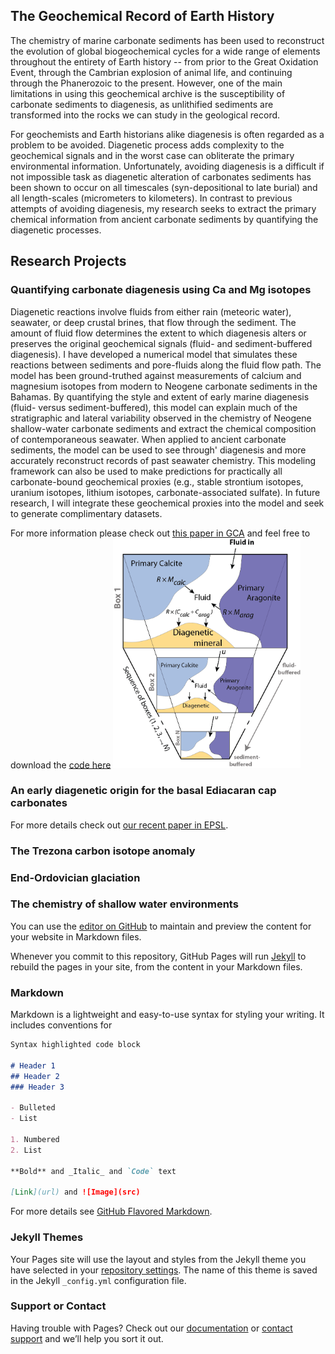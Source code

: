 ## The Geochemical Record of Earth History

The chemistry of marine carbonate sediments has been used to reconstruct the evolution of global biogeochemical cycles for a wide range of elements throughout the entirety of Earth history -- from prior to the Great Oxidation Event, through the Cambrian explosion of animal life, and continuing through the Phanerozoic to the present. 
However, one of the main limitations in using this geochemical archive is the susceptibility of carbonate sediments to diagenesis, as unlithified sediments are transformed into the rocks we can study in the geological record. 

For geochemists and Earth historians alike diagenesis is often regarded as a problem to be avoided. Diagenetic process adds complexity to the geochemical signals and in the worst case can obliterate the primary environmental information. 
Unfortunately, avoiding diagenesis is a difficult if not impossible task as diagenetic alteration of carbonates sediments has been shown to occur on all timescales (syn-depositional to late burial) and all length-scales (micrometers to kilometers). In contrast to previous attempts of avoiding diagenesis, my research seeks to extract the primary chemical information from ancient carbonate sediments by quantifying the diagenetic processes.

## Research Projects

### Quantifying carbonate diagenesis using Ca and Mg isotopes

Diagenetic reactions involve fluids from either rain (meteoric water), seawater, or deep crustal brines, that flow through the sediment. The amount of fluid flow determines the extent to which diagenesis alters or preserves the original geochemical signals (fluid- and sediment-buffered diagenesis). I have developed a numerical model that simulates these reactions between sediments and pore-fluids along the fluid flow path. The model has been ground-truthed against measurements of calcium and magnesium isotopes from modern to Neogene carbonate sediments in the Bahamas. By quantifying the style and extent of early marine diagenesis (fluid- versus sediment-buffered), this model can explain much of the stratigraphic and lateral variability observed in the chemistry of Neogene shallow-water carbonate sediments and extract the chemical composition of contemporaneous seawater. When applied to ancient carbonate sediments, the model can be used to see through' diagenesis and more accurately reconstruct records of past seawater chemistry. This modeling framework can also be used to make predictions for practically all carbonate-bound geochemical proxies (e.g., stable strontium isotopes, uranium isotopes, lithium isotopes, carbonate-associated sulfate). In future research, I will integrate these geochemical proxies into the model and seek to generate complimentary datasets. 

For more information please check out [this paper in GCA](https://www.sciencedirect.com/science/article/pii/S0016703718301248) and feel free to download the [code here](https://github.com/Anne-SofieAhm/Diagenesis-model)
<img src="https://github.com/Anne-SofieAhm/Anne-SofieAhm.github.io/blob/master/Box_model4.png" width="300" />



### An early diagenetic origin for the basal Ediacaran cap carbonates
For more details check out [our recent paper in EPSL](https://www.sciencedirect.com/science/article/pii/S0012821X18306484).

### The Trezona carbon isotope anomaly

### End-Ordovician glaciation

### The chemistry of shallow water environments



You can use the [editor on GitHub](https://github.com/Anne-SofieAhm/Anne-SofieAhm.github.io/edit/master/index.md) to maintain and preview the content for your website in Markdown files.

Whenever you commit to this repository, GitHub Pages will run [Jekyll](https://jekyllrb.com/) to rebuild the pages in your site, from the content in your Markdown files.

### Markdown

Markdown is a lightweight and easy-to-use syntax for styling your writing. It includes conventions for

```markdown
Syntax highlighted code block

# Header 1
## Header 2
### Header 3

- Bulleted
- List

1. Numbered
2. List

**Bold** and _Italic_ and `Code` text

[Link](url) and ![Image](src)
```

For more details see [GitHub Flavored Markdown](https://guides.github.com/features/mastering-markdown/).

### Jekyll Themes

Your Pages site will use the layout and styles from the Jekyll theme you have selected in your [repository settings](https://github.com/Anne-SofieAhm/Anne-SofieAhm.github.io/settings). The name of this theme is saved in the Jekyll `_config.yml` configuration file.

### Support or Contact

Having trouble with Pages? Check out our [documentation](https://help.github.com/categories/github-pages-basics/) or [contact support](https://github.com/contact) and we’ll help you sort it out.
